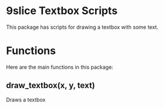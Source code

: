 # 9slice Textbox Scripts

This package has scripts for drawing a textbox with some text.

# Functions

Here are the main functions in this package:

## draw_textbox(x, y, text)

Draws a textbox 
